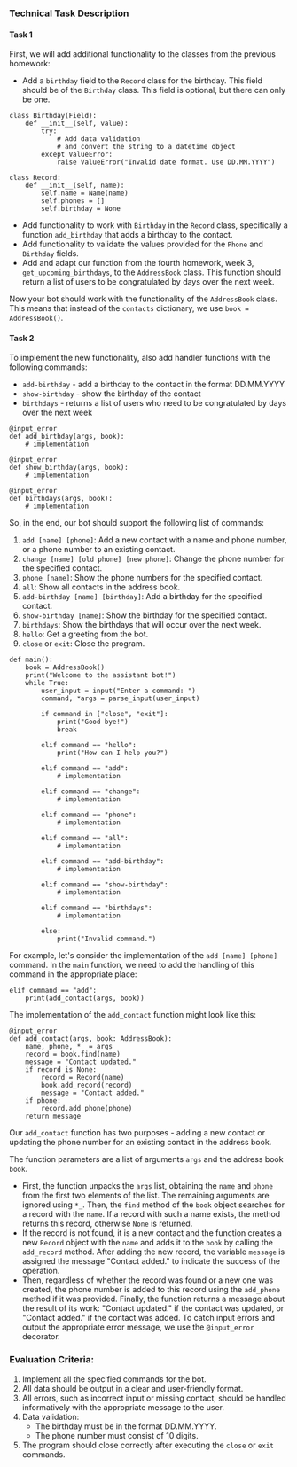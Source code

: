 ### Technical Task Description

#### Task 1

First, we will add additional functionality to the classes from the previous homework:

- Add a `birthday` field to the `Record` class for the birthday. This field should be of the `Birthday` class. This field is optional, but there can only be one.

```
class Birthday(Field):
    def __init__(self, value):
        try:
            # Add data validation
            # and convert the string to a datetime object
        except ValueError:
            raise ValueError("Invalid date format. Use DD.MM.YYYY")
```

```
class Record:
    def __init__(self, name):
        self.name = Name(name)
        self.phones = []
        self.birthday = None
```

- Add functionality to work with `Birthday` in the `Record` class, specifically a function `add_birthday` that adds a birthday to the contact.
- Add functionality to validate the values provided for the `Phone` and `Birthday` fields.
- Add and adapt our function from the fourth homework, week 3, `get_upcoming_birthdays`, to the `AddressBook` class. This function should return a list of users to be congratulated by days over the next week.

Now your bot should work with the functionality of the `AddressBook` class. This means that instead of the `contacts` dictionary, we use `book = AddressBook()`.

#### Task 2

To implement the new functionality, also add handler functions with the following commands:

- `add-birthday` - add a birthday to the contact in the format DD.MM.YYYY
- `show-birthday` - show the birthday of the contact
- `birthdays` - returns a list of users who need to be congratulated by days over the next week

```
@input_error
def add_birthday(args, book):
    # implementation

@input_error
def show_birthday(args, book):
    # implementation

@input_error
def birthdays(args, book):
    # implementation
```

So, in the end, our bot should support the following list of commands:

1. `add [name] [phone]`: Add a new contact with a name and phone number, or a phone number to an existing contact.
2. `change [name] [old phone] [new phone]`: Change the phone number for the specified contact.
3. `phone [name]`: Show the phone numbers for the specified contact.
4. `all`: Show all contacts in the address book.
5. `add-birthday [name] [birthday]`: Add a birthday for the specified contact.
6. `show-birthday [name]`: Show the birthday for the specified contact.
7. `birthdays`: Show the birthdays that will occur over the next week.
8. `hello`: Get a greeting from the bot.
9. `close` or `exit`: Close the program.

```
def main():
    book = AddressBook()
    print("Welcome to the assistant bot!")
    while True:
        user_input = input("Enter a command: ")
        command, *args = parse_input(user_input)

        if command in ["close", "exit"]:
            print("Good bye!")
            break

        elif command == "hello":
            print("How can I help you?")

        elif command == "add":
            # implementation

        elif command == "change":
            # implementation

        elif command == "phone":
            # implementation

        elif command == "all":
            # implementation

        elif command == "add-birthday":
            # implementation

        elif command == "show-birthday":
            # implementation

        elif command == "birthdays":
            # implementation

        else:
            print("Invalid command.")
```

For example, let's consider the implementation of the `add [name] [phone]` command. In the `main` function, we need to add the handling of this command in the appropriate place:

```
elif command == "add":
    print(add_contact(args, book))
```

The implementation of the `add_contact` function might look like this:

```
@input_error
def add_contact(args, book: AddressBook):
    name, phone, *_ = args
    record = book.find(name)
    message = "Contact updated."
    if record is None:
        record = Record(name)
        book.add_record(record)
        message = "Contact added."
    if phone:
        record.add_phone(phone)
    return message
```

Our `add_contact` function has two purposes - adding a new contact or updating the phone number for an existing contact in the address book. 

The function parameters are a list of arguments `args` and the address book `book`. 
- First, the function unpacks the `args` list, obtaining the `name` and `phone` from the first two elements of the list. The remaining arguments are ignored using `*_`. Then, the `find` method of the `book` object searches for a record with the `name`. If a record with such a name exists, the method returns this record, otherwise `None` is returned.
- If the record is not found, it is a new contact and the function creates a new `Record` object with the `name` and adds it to the `book` by calling the `add_record` method. After adding the new record, the variable `message` is assigned the message "Contact added." to indicate the success of the operation.
- Then, regardless of whether the record was found or a new one was created, the phone number is added to this record using the `add_phone` method if it was provided. Finally, the function returns a message about the result of its work: "Contact updated." if the contact was updated, or "Contact added." if the contact was added. To catch input errors and output the appropriate error message, we use the `@input_error` decorator.

### Evaluation Criteria:

1. Implement all the specified commands for the bot.
2. All data should be output in a clear and user-friendly format.
3. All errors, such as incorrect input or missing contact, should be handled informatively with the appropriate message to the user.
4. Data validation:
    - The birthday must be in the format DD.MM.YYYY.
    - The phone number must consist of 10 digits.
5. The program should close correctly after executing the `close` or `exit` commands.
